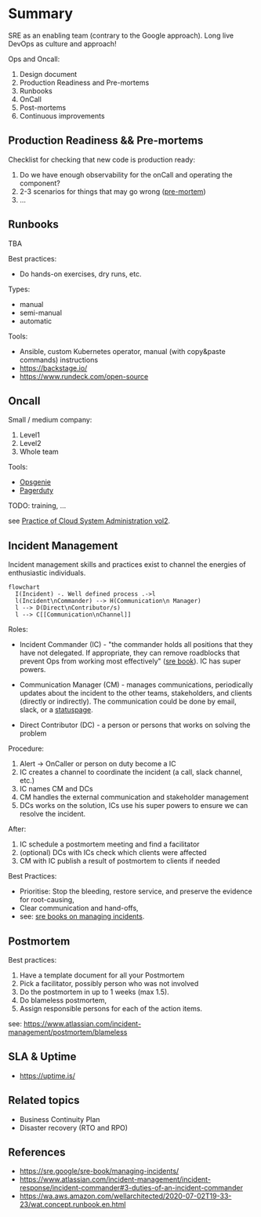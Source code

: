 # Summary

SRE as an enabling team (contrary to the Google approach). Long live DevOps as culture and approach!

Ops and Oncall:

1. Design document
2. Production Readiness and Pre-mortems
3. Runbooks
4. OnCall
5. Post-mortems
6. Continuous improvements

## Production Readiness && Pre-mortems

Checklist for checking that new code is production ready:

1. Do we have enough observability for the onCall and operating the component?
2. 2-3 scenarios for things that may go wrong ([pre-mortem](https://en.wikipedia.org/wiki/Pre-mortem))
3. ...

## Runbooks

TBA

Best practices:

- Do hands-on exercises, dry runs, etc.


Types:

- manual
- semi-manual
- automatic

Tools:

- Ansible, custom Kubernetes operator, manual (with copy&paste commands) instructions
- https://backstage.io/ 
- https://www.rundeck.com/open-source

## Oncall

Small / medium company:

1. Level1
2. Level2
3. Whole team

Tools:

- [Opsgenie](https://www.atlassian.com/software/opsgenie)
- [Pagerduty](https://www.pagerduty.com/)

TODO: training, ...

see [Practice of Cloud System Administration vol2](https://www.amazon.com/Practice-Cloud-System-Administration-Practices/dp/032194318X).

## Incident Management

Incident management skills and practices exist to channel the energies of enthusiastic individuals.

```mermaid
flowchart
  I(Incident) -. Well defined process .->l
  l(Incident\nCommander) --> H(Communication\n Manager)
  l --> D(Direct\nContributor/s)
  l --> C[[Communication\nChannel]]
```

Roles:

- Incident Commander (IC) - "the commander holds all positions that they have not delegated. If appropriate, they can remove roadblocks that prevent Ops from working most effectively" ([sre book](https://www.atlassian.com/incident-management/incident-response/incident-commander#3-duties-of-an-incident-commander)). IC has super powers.

- Communication Manager (CM) -  manages communications, periodically updates about the incident to the other teams, stakeholders, and clients (directly or indirectly). The communication could be done by email, slack, or a [statuspage](https://spacelift.statuspage.io).

- Direct Contributor (DC) - a person or persons that works on solving the problem

Procedure:

1. Alert -> OnCaller or person on duty become a IC
2. IC creates a channel to coordinate the incident (a call, slack channel, etc.)
3. IC names CM and DCs
4. CM handles the external communication and stakeholder management
5. DCs works on the solution, ICs use his super powers to ensure we can resolve the incident.

After:

1. IC schedule a postmortem meeting and find a facilitator
2. (optional) DCs with ICs check which clients were affected
3. CM with IC publish a result of postmortem to clients if needed

Best Practices:

- Prioritise: Stop the bleeding, restore service, and preserve the evidence for root-causing,
- Clear communication and hand-offs,
- see: [sre books on managing incidents](https://sre.google/sre-book/managing-incidents/).

## Postmortem

Best practices:

1. Have a template document for all your Postmortem
2. Pick a facilitator, possibly person who was not involved
3. Do the postmortem in up to 1 weeks (max 1.5).
4. Do blameless postmortem,
5. Assign responsible persons for each of the action items.

see: https://www.atlassian.com/incident-management/postmortem/blameless

## SLA & Uptime

- https://uptime.is/

## Related topics

- Business Continuity Plan
- Disaster recovery (RTO and RPO)

## References

- https://sre.google/sre-book/managing-incidents/
- https://www.atlassian.com/incident-management/incident-response/incident-commander#3-duties-of-an-incident-commander
- https://wa.aws.amazon.com/wellarchitected/2020-07-02T19-33-23/wat.concept.runbook.en.html
